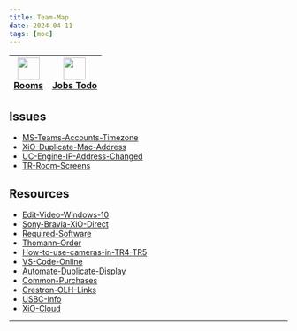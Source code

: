 ```yaml
---
title: Team-Map
date: 2024-04-11
tags: [moc]
---
```


<a href="03-Resources/Views/00RoomView-HTML.md"><img width="40" src="https://img.icons8.com/?size=100&id=43215&format=png&color=000000"/></br>Rooms</a> | <a href="01-Projects/Job-List.md"><img width="40" src="https://img.icons8.com/?size=100&id=10758&format=png&color=CCCCCC"/></br>Jobs Todo</a>
:---: | :---:

## Issues

<ul class="dataview list-view-ul"><li><span><a data-tooltip-position="top" aria-label="03-Resources/01-Issue-Resolutions/MS-Teams-Accounts-Timezone.md" data-href="03-Resources/01-Issue-Resolutions/MS-Teams-Accounts-Timezone.md" href="03-Resources/01-Issue-Resolutions/MS-Teams-Accounts-Timezone.md" class="internal-link" target="_blank" rel="noopener">MS-Teams-Accounts-Timezone</a></span></li><li><span><a data-tooltip-position="top" aria-label="03-Resources/01-Issue-Resolutions/XiO-Duplicate-Mac-Address.md" data-href="../03-Resources/01-Issue-Resolutions/XiO-Duplicate-Mac-Address.md" href="../03-Resources/01-Issue-Resolutions/XiO-Duplicate-Mac-Address.md" class="internal-link" target="_blank" rel="noopener">XiO-Duplicate-Mac-Address</a></span></li><li><span><a data-tooltip-position="top" aria-label="03-Resources/01-Issue-Resolutions/UC-Engine-IP-Address-Changed.md" data-href="03-Resources/01-Issue-Resolutions/UC-Engine-IP-Address-Changed.md" href="03-Resources/01-Issue-Resolutions/UC-Engine-IP-Address-Changed.md" class="internal-link" target="_blank" rel="noopener">UC-Engine-IP-Address-Changed</a></span></li><li><span><a data-tooltip-position="top" aria-label="03-Resources/01-Issue-Resolutions/TR-Room-Screens.md" data-href="03-Resources/01-Issue-Resolutions/TR-Room-Screens.md" href="03-Resources/01-Issue-Resolutions/TR-Room-Screens.md" class="internal-link" target="_blank" rel="noopener">TR-Room-Screens</a></span></li></ul>

## Resources
<ul class="dataview list-view-ul"><li><span><a data-tooltip-position="top" aria-label="03-Resources/02-Resources/Edit-Video-Windows-10.md" data-href="03-Resources/02-Resources/Edit-Video-Windows-10.md" href="03-Resources/02-Resources/Edit-Video-Windows-10.md" class="internal-link" target="_blank" rel="noopener">Edit-Video-Windows-10</a></span></li><li><span><a data-tooltip-position="top" aria-label="03-Resources/02-Resources/Sony-Bravia-XiO-Direct.md" data-href="03-Resources/02-Resources/Sony-Bravia-XiO-Direct.md" href="03-Resources/02-Resources/Sony-Bravia-XiO-Direct.md" class="internal-link" target="_blank" rel="noopener">Sony-Bravia-XiO-Direct</a></span></li><li><span><a data-tooltip-position="top" aria-label="03-Resources/02-Resources/Required-Software.md" data-href="03-Resources/02-Resources/Required-Software.md" href="03-Resources/02-Resources/Required-Software.md" class="internal-link" target="_blank" rel="noopener">Required-Software</a></span></li><li><span><a data-tooltip-position="top" aria-label="03-Resources/02-Resources/Thomann-Order.md" data-href="03-Resources/02-Resources/Thomann-Order.md" href="03-Resources/02-Resources/Thomann-Order.md" class="internal-link" target="_blank" rel="noopener">Thomann-Order</a></span></li><li><span><a data-tooltip-position="top" aria-label="03-Resources/02-Resources/How-to-use-cameras-in-TR4-TR5.md" data-href="03-Resources/02-Resources/How-to-use-cameras-in-TR4-TR5.md" href="03-Resources/02-Resources/How-to-use-cameras-in-TR4-TR5.md" class="internal-link" target="_blank" rel="noopener">How-to-use-cameras-in-TR4-TR5</a></span></li><li><span><a data-tooltip-position="top" aria-label="03-Resources/02-Resources/VS-Code-Online.md" data-href="03-Resources/02-Resources/VS-Code-Online.md" href="03-Resources/02-Resources/VS-Code-Online.md" class="internal-link" target="_blank" rel="noopener">VS-Code-Online</a></span></li><li><span><a data-tooltip-position="top" aria-label="03-Resources/02-Resources/Automate-Duplicate-Display.md" data-href="03-Resources/02-Resources/Automate-Duplicate-Display.md" href="03-Resources/02-Resources/Automate-Duplicate-Display.md" class="internal-link" target="_blank" rel="noopener">Automate-Duplicate-Display</a></span></li><li><span><a data-tooltip-position="top" aria-label="03-Resources/02-Resources/Common-Purchases.md" data-href="03-Resources/02-Resources/Common-Purchases.md" href="03-Resources/02-Resources/Common-Purchases.md" class="internal-link" target="_blank" rel="noopener">Common-Purchases</a></span></li><li><span><a data-tooltip-position="top" aria-label="03-Resources/02-Resources/Crestron-OLH-Links.md" data-href="03-Resources/02-Resources/Crestron-OLH-Links.md" href="03-Resources/02-Resources/Crestron-OLH-Links.md" class="internal-link" target="_blank" rel="noopener">Crestron-OLH-Links</a></span></li><li><span><a data-tooltip-position="top" aria-label="03-Resources/02-Resources/USBC-Info.md" data-href="03-Resources/02-Resources/USBC-Info.md" href="03-Resources/02-Resources/USBC-Info.md" class="internal-link" target="_blank" rel="noopener">USBC-Info</a></span></li><li><span><a data-tooltip-position="top" aria-label="03-Resources/02-Resources/XiO-Cloud.md" data-href="03-Resources/02-Resources/XiO-Cloud.md" href="03-Resources/02-Resources/XiO-Cloud.md" class="internal-link" target="_blank" rel="noopener">XiO-Cloud</a></span></li></ul>




--- 

